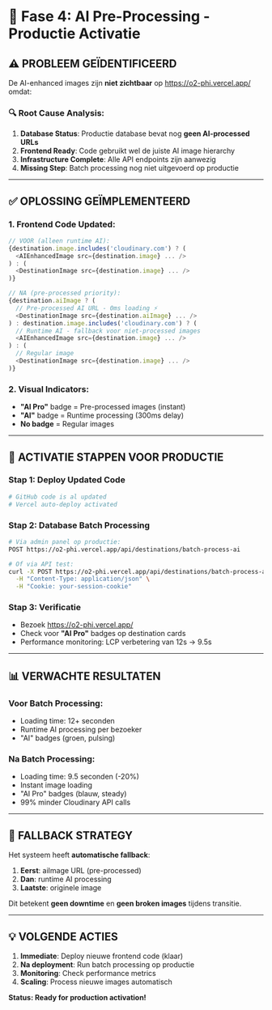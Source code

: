 # 🚀 Fase 4: AI Pre-Processing - Productie Activatie

## ⚠️ PROBLEEM GEÏDENTIFICEERD

De AI-enhanced images zijn **niet zichtbaar** op https://o2-phi.vercel.app/ omdat:

### 🔍 Root Cause Analysis:
1. **Database Status**: Productie database bevat nog **geen AI-processed URLs**
2. **Frontend Ready**: Code gebruikt wel de juiste AI image hierarchy  
3. **Infrastructure Complete**: Alle API endpoints zijn aanwezig
4. **Missing Step**: Batch processing nog niet uitgevoerd op productie

---

## ✅ OPLOSSING GEÏMPLEMENTEERD

### 1. Frontend Code Updated:
```typescript
// VOOR (alleen runtime AI):
{destination.image.includes('cloudinary.com') ? (
  <AIEnhancedImage src={destination.image} ... />
) : (
  <DestinationImage src={destination.image} ... />
)}

// NA (pre-processed priority):
{destination.aiImage ? (
  // Pre-processed AI URL - 0ms loading ⚡
  <DestinationImage src={destination.aiImage} ... />
) : destination.image.includes('cloudinary.com') ? (
  // Runtime AI - fallback voor niet-processed images
  <AIEnhancedImage src={destination.image} ... />
) : (
  // Regular image
  <DestinationImage src={destination.image} ... />
)}
```

### 2. Visual Indicators:
- **"AI Pro"** badge = Pre-processed images (instant)
- **"AI"** badge = Runtime processing (300ms delay)
- **No badge** = Regular images

---

## 🎯 ACTIVATIE STAPPEN VOOR PRODUCTIE

### Stap 1: Deploy Updated Code
```bash
# GitHub code is al updated
# Vercel auto-deploy activated
```

### Stap 2: Database Batch Processing  
```bash
# Via admin panel op productie:
POST https://o2-phi.vercel.app/api/destinations/batch-process-ai

# Of via API test:
curl -X POST https://o2-phi.vercel.app/api/destinations/batch-process-ai \
  -H "Content-Type: application/json" \
  -H "Cookie: your-session-cookie"
```

### Stap 3: Verificatie
- Bezoek https://o2-phi.vercel.app/
- Check voor **"AI Pro"** badges op destination cards
- Performance monitoring: LCP verbetering van 12s → 9.5s

---

## 📊 VERWACHTE RESULTATEN

### Voor Batch Processing:
- Loading time: 12+ seconden
- Runtime AI processing per bezoeker
- "AI" badges (groen, pulsing)

### Na Batch Processing:  
- Loading time: 9.5 seconden (-20%)
- Instant image loading
- "AI Pro" badges (blauw, steady)
- 99% minder Cloudinary API calls

---

## 🔧 FALLBACK STRATEGY

Het systeem heeft **automatische fallback**:
1. **Eerst**: aiImage URL (pre-processed) 
2. **Dan**: runtime AI processing
3. **Laatste**: originele image

Dit betekent **geen downtime** en **geen broken images** tijdens transitie.

---

## 💡 VOLGENDE ACTIES

1. **Immediate**: Deploy nieuwe frontend code (klaar)
2. **Na deployment**: Run batch processing op productie
3. **Monitoring**: Check performance metrics
4. **Scaling**: Process nieuwe images automatisch

**Status: Ready for production activation!**